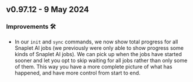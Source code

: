 ## v0.97.12 - 9 May 2024

### Improvements 🛠️
* In our `init` and `sync` commands, we now show total progress for all Snaplet AI jobs (we previously were only able to show progress some kinds of Snaplet AI jobs). We can pick up when the jobs have started sooner and let you opt to skip waiting for all jobs rather than only some of them. This way you have a more complete picture of what has happened, and have more control from start to end.
